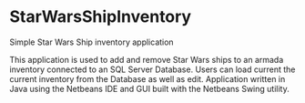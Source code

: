 # StarWarsShipInventory
Simple Star Wars Ship inventory application

This application is used to add and remove Star Wars ships to an armada inventory connected to an SQL Server Database. Users can load current the current inventory from the Database as well as edit. Application written in Java using the Netbeans IDE and GUI built with the Netbeans Swing utility.
